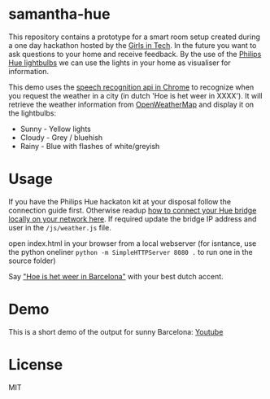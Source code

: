 # samantha-hue

This repository contains a prototype for a smart room setup created during a one day hackathon hosted by the [Girls in Tech](http://girlsintech.nl/). In the future you want to ask questions to your home and receive feedback. By the use of the [Philips Hue lightbulbs](http://www2.meethue.com/) we can use the lights in your home as visualiser for information. 

This demo uses the [speech recognition api in Chrome](http://shapeshed.com/html5-speech-recognition-api/) to recognize when you request the weather in a city (in dutch 'Hoe is het weer in XXXX'). It will retrieve the weather information from [OpenWeatherMap](http://openweathermap.org/api) and display it on the lightbulbs:

- Sunny - Yellow lights
- Cloudy - Grey / bluehish
- Rainy - Blue with flashes of white/greyish

# Usage

If you have the Philips Hue hackaton kit at your disposal follow the connection guide first.  Otherwise readup [how to connect your Hue bridge locally on your network here](http://www.developers.meethue.com/documentation/getting-started). If required update the bridge IP address and user in the `/js/weather.js` file.

open index.html in your browser from a local webserver (for isntance, use the python oneliner `python -m SimpleHTTPServer 8080 .` to run one in the source folder)

Say ["Hoe is het weer in Barcelona"](https://translate.google.com/#nl/en/Hoe%20is%20het%20weer%20in%20barcelona) with your best dutch accent.

# Demo

This is a short demo of the output for sunny Barcelona: [Youtube](https://www.youtube.com/watch?v=XCGF6LPfTuU)

# License

MIT